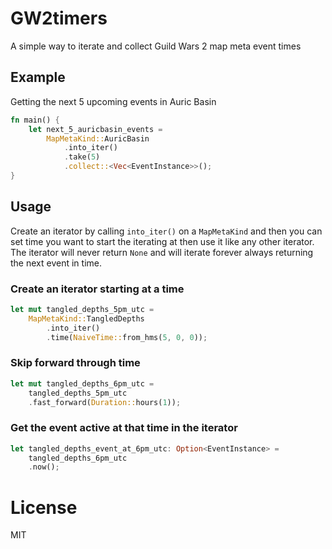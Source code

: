 # GW2timers

A simple way to iterate and collect Guild Wars 2 map meta event times

## Example

Getting the next 5 upcoming events in Auric Basin

```rust
fn main() {
    let next_5_auricbasin_events =
        MapMetaKind::AuricBasin
            .into_iter()
            .take(5)
            .collect::<Vec<EventInstance>>();
}
```

## Usage

Create an iterator by calling `into_iter()` on a `MapMetaKind` and then you can set time you want to start the iterating at then use it like any other iterator. The iterator will never return `None` and will iterate forever always returning the next event in time.

### Create an iterator starting at a time

```rust
let mut tangled_depths_5pm_utc =
    MapMetaKind::TangledDepths
        .into_iter()
        .time(NaiveTime::from_hms(5, 0, 0));
```

### Skip forward through time

```rust
let mut tangled_depths_6pm_utc =
    tangled_depths_5pm_utc
    .fast_forward(Duration::hours(1));
```

### Get the event active at that time in the iterator

```rust
let tangled_depths_event_at_6pm_utc: Option<EventInstance> =
    tangled_depths_6pm_utc
    .now();
```

# License

MIT
